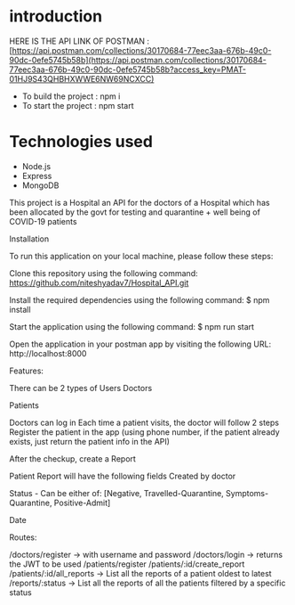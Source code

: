 # introduction
HERE IS THE API LINK OF POSTMAN : [https://api.postman.com/collections/30170684-77eec3aa-676b-49c0-90dc-0efe5745b58b](https://api.postman.com/collections/30170684-77eec3aa-676b-49c0-90dc-0efe5745b58b?access_key=PMAT-01HJ9S43QHBHXWWE6NW69NCXCC)
- To build the project : npm i
- To start the project : npm start

# Technologies used
- Node.js
- Express
- MongoDB

This project is a Hospital an API for the doctors of a Hospital which has been allocated by the govt for testing and quarantine + well being of COVID-19 patients

Installation

To run this application on your local machine, please follow these steps:

Clone this repository using the following command: https://github.com/niteshyadav7/Hospital_API.git

Install the required dependencies using the following command: $ npm install

Start the application using the following command: $ npm run start

Open the application in your postman app by visiting the following URL: http://localhost:8000

Features:

There can be 2 types of Users
Doctors

Patients

Doctors can log in
Each time a patient visits, the doctor will follow 2 steps
Register the patient in the app (using phone number, if the patient already exists, just return the patient info in the API)

After the checkup, create a Report

Patient Report will have the following fields
Created by doctor

Status - Can be either of: [Negative, Travelled-Quarantine, Symptoms-Quarantine, Positive-Admit]

Date

Routes:

/doctors/register → with username and password
/doctors/login → returns the JWT to be used
/patients/register
/patients/:id/create_report
/patients/:id/all_reports → List all the reports of a patient oldest to latest
/reports/:status → List all the reports of all the patients filtered by a specific status
